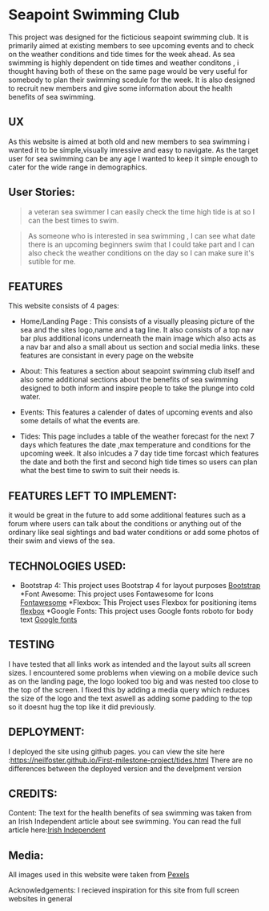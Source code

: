 # Seapoint Swimming Club 

This project was designed for the ficticious seapoint swimming club. It is primarily aimed at
existing members to see upcoming events and to check on the weather conditions and tide times for the week ahead.
As sea swimming is highly dependent on tide times and weather conditons , i thought having both of these on the same page 
would be very useful for somebody to plan their swimming scedule for the week.
It is also designed to recruit new members and give some information about the health benefits of sea swimming.

## UX 
As this website is aimed at both old and new members to sea swimming i wanted it to be simple,visually imressive and easy to navigate.
As the target user for sea swimming can be any age I wanted to keep it simple enough to cater for the wide range in demographics.
## User Stories:

> a veteran sea swimmer I can easily check the time high tide is at so I can the best times to swim.

> As someone who is interested in sea swimming , I can see what date there is an upcoming beginners swim that I could take part and I can also
check the weather conditions on the day so I can make sure it's sutible for me.

## FEATURES 
This website consists of 4 pages:
* Home/Landing Page : This consists of a visually pleasing picture of the sea and the sites logo,name and a tag line. It also consists of a top
nav bar plus additional icons underneath the main image which also acts as a nav bar and also a small about us section and social media links.
these features are consistant in every page on the website

* About: This features a section about seapoint swimming club itself and also some additional sections about the benefits of sea swimming
designed to both inform and inspire people to take the plunge into cold water.

* Events: This features a calender of dates of upcoming events and also some details of what the events are.

* Tides: This page includes a table of the weather forecast for the next 7 days which features the date ,max temperature and conditions 
for the upcoming week. It also inlcudes a 7 day tide time forcast which features the date and both the first and second high tide times so users
can plan what the best time to swim to suit their needs is. 

## FEATURES LEFT TO IMPLEMENT:
it would be great in the future to add some additional features such as a forum where users can talk about the conditions or anything out of 
the ordinary like seal sightings and bad water conditions or add some photos of their swim and views of the sea.

## TECHNOLOGIES USED:
* Bootstrap 4: This project uses Bootstrap 4 for layout purposes     [Bootstrap](https://getbootstrap.com)
*Font Awesome: This project uses Fontawesome for Icons              [Fontawesome](https://fontawesome.com/)
*Flexbox: This Project uses Flexbox for positioning  items          [flexbox](https://en.wikipedia.org/wiki/CSS_Flexible_Box_Layout) 
*Google Fonts: This project uses Google fonts roboto for body text  [Google fonts](https://fonts.google.com/)


## TESTING
I have tested that all links work as intended and the layout suits all screen sizes.
I encountered some problems when viewing on a mobile device such as on the landing page, the logo looked too big
and was nested too close to the top of the screen. I fixed this by adding a media query which reduces the size of the logo 
and the text aswell as adding some padding to the top so it doesnt hug the top like it did previously.


## DEPLOYMENT:
I deployed the site using github pages. 
you can view the site here :https://neilfoster.github.io/First-milestone-project/tides.html
There are no differences between the deployed version and the develpment version


## CREDITS:
Content:
The text for the health benefits of sea swimming was taken from an Irish Independent article about see swimming.
You can read the full article here:[Irish Independent](https://www.independent.ie/life/health-wellbeing/the-water-makes-your-problems-seem-smaller-sea-swimming-in-the-depths-of-winter-when-the-water-is-biting-cold-37485436.html)

## Media:
All images used in this website were taken from [Pexels](pexels.com)

Acknowledgements: I recieved inspiration for this site from full screen websites in general 




